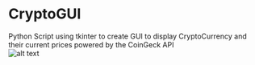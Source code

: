 # CryptoGUI
Python Script using tkinter to create GUI to display CryptoCurrency and their current prices powered by the CoinGeck API<br />
![alt text](https://res.cloudinary.com/crunchbase-production/image/upload/c_lpad,f_auto,q_auto:eco,dpr_1/v1465274195/tg6zsifdweekud3yh4yq.png)
